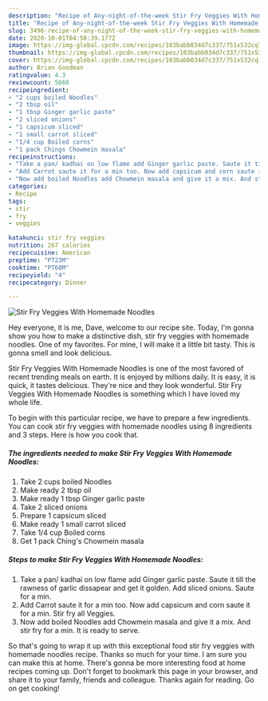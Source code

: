 ```yaml
---
description: "Recipe of Any-night-of-the-week Stir Fry Veggies With Homemade Noodles"
title: "Recipe of Any-night-of-the-week Stir Fry Veggies With Homemade Noodles"
slug: 3496-recipe-of-any-night-of-the-week-stir-fry-veggies-with-homemade-noodles
date: 2020-10-01T04:50:39.177Z
image: https://img-global.cpcdn.com/recipes/103babb034d7c337/751x532cq70/stir-fry-veggies-with-homemade-noodles-recipe-main-photo.jpg
thumbnail: https://img-global.cpcdn.com/recipes/103babb034d7c337/751x532cq70/stir-fry-veggies-with-homemade-noodles-recipe-main-photo.jpg
cover: https://img-global.cpcdn.com/recipes/103babb034d7c337/751x532cq70/stir-fry-veggies-with-homemade-noodles-recipe-main-photo.jpg
author: Brian Goodman
ratingvalue: 4.3
reviewcount: 5660
recipeingredient:
- "2 cups boiled Noodles"
- "2 tbsp oil"
- "1 tbsp Ginger garlic paste"
- "2 sliced onions"
- "1 capsicum sliced"
- "1 small carrot sliced"
- "1/4 cup Boiled corns"
- "1 pack Chings Chowmein masala"
recipeinstructions:
- "Take a pan/ kadhai on low flame add Ginger garlic paste. Saute it till the rawness of garlic dissapear and get it golden. Add sliced onions. Saute for a min."
- "Add Carrot saute it for a min too. Now add capsicum and corn saute it for a min. Stir fry all Veggies."
- "Now add boiled Noodles add Chowmein masala and give it a mix. And stir fry for a min. It is ready to serve."
categories:
- Recipe
tags:
- stir
- fry
- veggies

katakunci: stir fry veggies 
nutrition: 267 calories
recipecuisine: American
preptime: "PT23M"
cooktime: "PT60M"
recipeyield: "4"
recipecategory: Dinner

---
```



![Stir Fry Veggies With Homemade Noodles](https://img-global.cpcdn.com/recipes/103babb034d7c337/751x532cq70/stir-fry-veggies-with-homemade-noodles-recipe-main-photo.jpg)

Hey everyone, it is me, Dave, welcome to our recipe site. Today, I'm gonna show you how to make a distinctive dish, stir fry veggies with homemade noodles. One of my favorites. For mine, I will make it a little bit tasty. This is gonna smell and look delicious.

Stir Fry Veggies With Homemade Noodles is one of the most favored of recent trending meals on earth. It is enjoyed by millions daily. It is easy, it is quick, it tastes delicious. They're nice and they look wonderful. Stir Fry Veggies With Homemade Noodles is something which I have loved my whole life.




To begin with this particular recipe, we have to prepare a few ingredients. You can cook stir fry veggies with homemade noodles using 8 ingredients and 3 steps. Here is how you cook that.

<!--inarticleads1-->

##### The ingredients needed to make Stir Fry Veggies With Homemade Noodles:

1. Take 2 cups boiled Noodles
1. Make ready 2 tbsp oil
1. Make ready 1 tbsp Ginger garlic paste
1. Take 2 sliced onions
1. Prepare 1 capsicum sliced
1. Make ready 1 small carrot sliced
1. Take 1/4 cup Boiled corns
1. Get 1 pack Ching&#39;s Chowmein masala




<!--inarticleads2-->

##### Steps to make Stir Fry Veggies With Homemade Noodles:

1. Take a pan/ kadhai on low flame add Ginger garlic paste. Saute it till the rawness of garlic dissapear and get it golden. Add sliced onions. Saute for a min.
1. Add Carrot saute it for a min too. Now add capsicum and corn saute it for a min. Stir fry all Veggies.
1. Now add boiled Noodles add Chowmein masala and give it a mix. And stir fry for a min. It is ready to serve.




So that's going to wrap it up with this exceptional food stir fry veggies with homemade noodles recipe. Thanks so much for your time. I am sure you can make this at home. There's gonna be more interesting food at home recipes coming up. Don't forget to bookmark this page in your browser, and share it to your family, friends and colleague. Thanks again for reading. Go on get cooking!
